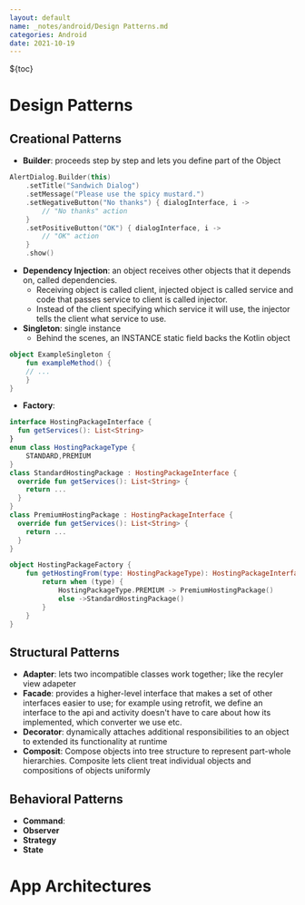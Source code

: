 ```yaml
---
layout: default
name: _notes/android/Design Patterns.md
categories: Android
date: 2021-10-19
---
```

<script 
    type="text/javascript"
    src="https://unpkg.com/mermaid@8.13.2/dist/mermaid.min.js">
</script>

<link 
  rel="stylesheet" 
  href="https://cdn.jsdelivr.net/npm/katex@0.13.18/dist/katex.min.css" integrity="sha384-zTROYFVGOfTw7JV7KUu8udsvW2fx4lWOsCEDqhBreBwlHI4ioVRtmIvEThzJHGET" crossorigin="anonymous">

<script defer 
  src="https://cdn.jsdelivr.net/npm/katex@0.13.18/dist/katex.min.js" integrity="sha384-GxNFqL3r9uRJQhR+47eDxuPoNE7yLftQM8LcxzgS4HT73tp970WS/wV5p8UzCOmb" crossorigin="anonymous">
</script>

<script defer 
  src="https://cdn.jsdelivr.net/npm/katex@0.13.18/dist/contrib/auto-render.min.js" integrity="sha384-vZTG03m+2yp6N6BNi5iM4rW4oIwk5DfcNdFfxkk9ZWpDriOkXX8voJBFrAO7MpVl" crossorigin="anonymous">
</script>
<script>
    document.addEventListener("DOMContentLoaded", function() {
        renderMathInElement(document.body, {
          // customised options
          // • auto-render specific keys, e.g.:
          delimiters: [
              {left: '$$', right: '$$', display: true},
              {left: '$', right: '$', display: false},
              {left: '\(', right: '\)', display: false},
              {left: '\[', right: '\]', display: true}
          ],
          // • rendering keys, e.g.:
          throwOnError : false
        });
    });
</script>
${toc}
<br>

# Design Patterns
## Creational Patterns
- **Builder**: proceeds step by step and lets you define part of the Object 
```kotlin
AlertDialog.Builder(this)
	.setTitle("Sandwich Dialog")
	.setMessage("Please use the spicy mustard.")
	.setNegativeButton("No thanks") { dialogInterface, i ->
		// "No thanks" action
	}
	.setPositiveButton("OK") { dialogInterface, i ->
		// "OK" action
	}
	.show()
```
- **Dependency Injection**:  an object receives other objects that it depends on, called dependencies. 
	- Receiving object is called client, injected object is called service and code that passes service to client is called injector.
	- Instead of the client specifying which service it will use, the injector tells the client what service to use.
- **Singleton**: single instance
	- Behind the scenes, an INSTANCE static field backs the Kotlin object
```kotlin
object ExampleSingleton {
	fun exampleMethod() {
	// ...
	}
}
```
- **Factory**: 
```kotlin
interface HostingPackageInterface {
  fun getServices(): List<String>
}
enum class HostingPackageType {
	STANDARD,PREMIUM
}
class StandardHostingPackage : HostingPackageInterface {
  override fun getServices(): List<String> {
    return ...
  }
}
class PremiumHostingPackage : HostingPackageInterface {
  override fun getServices(): List<String> {
    return ...
  }
}

object HostingPackageFactory {
	fun getHostingFrom(type: HostingPackageType): HostingPackageInterface {
		return when (type) {
			HostingPackageType.PREMIUM -> PremiumHostingPackage() 
			else ->StandardHostingPackage()
		}
	}
}
```
## Structural Patterns
- **Adapter**: lets two incompatible classes work together; like the recyler view adapeter
- **Facade**: 	provides a higher-level interface that makes a set of other interfaces easier to use; for example using retrofit, we define an interface to the api and activity doesn't have to care about how its implemented, which converter we use etc.
- **Decorator**: dynamically attaches additional responsibilities to an object to extended its functionality at runtime
- **Composit**: Compose objects into tree structure to represent part-whole hierarchies. Composite lets client treat individual objects and compositions of objects uniformly
## Behavioral Patterns
- **Command**: 
- **Observer**
- **Strategy**
- **State**

# App Architectures
